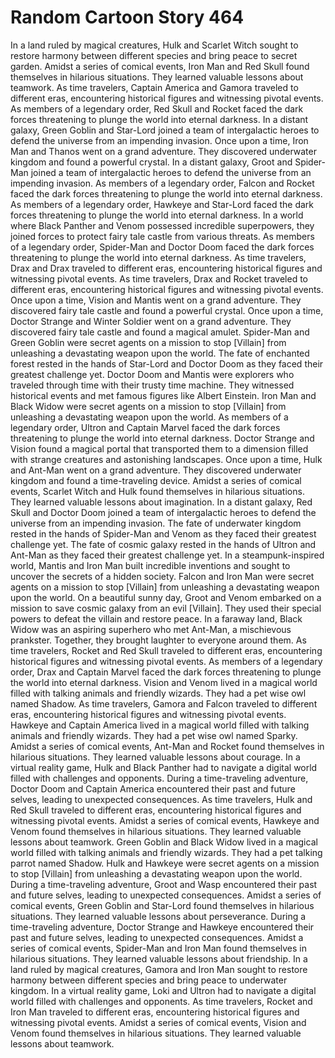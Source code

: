 # Random Cartoon Story 464

In a land ruled by magical creatures, Hulk and Scarlet Witch sought to restore harmony between different species and bring peace to secret garden.
Amidst a series of comical events, Iron Man and Red Skull found themselves in hilarious situations. They learned valuable lessons about teamwork.
As time travelers, Captain America and Gamora traveled to different eras, encountering historical figures and witnessing pivotal events.
As members of a legendary order, Red Skull and Rocket faced the dark forces threatening to plunge the world into eternal darkness.
In a distant galaxy, Green Goblin and Star-Lord joined a team of intergalactic heroes to defend the universe from an impending invasion.
Once upon a time, Iron Man and Thanos went on a grand adventure. They discovered underwater kingdom and found a powerful crystal.
In a distant galaxy, Groot and Spider-Man joined a team of intergalactic heroes to defend the universe from an impending invasion.
As members of a legendary order, Falcon and Rocket faced the dark forces threatening to plunge the world into eternal darkness.
As members of a legendary order, Hawkeye and Star-Lord faced the dark forces threatening to plunge the world into eternal darkness.
In a world where Black Panther and Venom possessed incredible superpowers, they joined forces to protect fairy tale castle from various threats.
As members of a legendary order, Spider-Man and Doctor Doom faced the dark forces threatening to plunge the world into eternal darkness.
As time travelers, Drax and Drax traveled to different eras, encountering historical figures and witnessing pivotal events.
As time travelers, Drax and Rocket traveled to different eras, encountering historical figures and witnessing pivotal events.
Once upon a time, Vision and Mantis went on a grand adventure. They discovered fairy tale castle and found a powerful crystal.
Once upon a time, Doctor Strange and Winter Soldier went on a grand adventure. They discovered fairy tale castle and found a magical amulet.
Spider-Man and Green Goblin were secret agents on a mission to stop [Villain] from unleashing a devastating weapon upon the world.
The fate of enchanted forest rested in the hands of Star-Lord and Doctor Doom as they faced their greatest challenge yet.
Doctor Doom and Mantis were explorers who traveled through time with their trusty time machine. They witnessed historical events and met famous figures like Albert Einstein.
Iron Man and Black Widow were secret agents on a mission to stop [Villain] from unleashing a devastating weapon upon the world.
As members of a legendary order, Ultron and Captain Marvel faced the dark forces threatening to plunge the world into eternal darkness.
Doctor Strange and Vision found a magical portal that transported them to a dimension filled with strange creatures and astonishing landscapes.
Once upon a time, Hulk and Ant-Man went on a grand adventure. They discovered underwater kingdom and found a time-traveling device.
Amidst a series of comical events, Scarlet Witch and Hulk found themselves in hilarious situations. They learned valuable lessons about imagination.
In a distant galaxy, Red Skull and Doctor Doom joined a team of intergalactic heroes to defend the universe from an impending invasion.
The fate of underwater kingdom rested in the hands of Spider-Man and Venom as they faced their greatest challenge yet.
The fate of cosmic galaxy rested in the hands of Ultron and Ant-Man as they faced their greatest challenge yet.
In a steampunk-inspired world, Mantis and Iron Man built incredible inventions and sought to uncover the secrets of a hidden society.
Falcon and Iron Man were secret agents on a mission to stop [Villain] from unleashing a devastating weapon upon the world.
On a beautiful sunny day, Groot and Venom embarked on a mission to save cosmic galaxy from an evil [Villain]. They used their special powers to defeat the villain and restore peace.
In a faraway land, Black Widow was an aspiring superhero who met Ant-Man, a mischievous prankster. Together, they brought laughter to everyone around them.
As time travelers, Rocket and Red Skull traveled to different eras, encountering historical figures and witnessing pivotal events.
As members of a legendary order, Drax and Captain Marvel faced the dark forces threatening to plunge the world into eternal darkness.
Vision and Venom lived in a magical world filled with talking animals and friendly wizards. They had a pet wise owl named Shadow.
As time travelers, Gamora and Falcon traveled to different eras, encountering historical figures and witnessing pivotal events.
Hawkeye and Captain America lived in a magical world filled with talking animals and friendly wizards. They had a pet wise owl named Sparky.
Amidst a series of comical events, Ant-Man and Rocket found themselves in hilarious situations. They learned valuable lessons about courage.
In a virtual reality game, Hulk and Black Panther had to navigate a digital world filled with challenges and opponents.
During a time-traveling adventure, Doctor Doom and Captain America encountered their past and future selves, leading to unexpected consequences.
As time travelers, Hulk and Red Skull traveled to different eras, encountering historical figures and witnessing pivotal events.
Amidst a series of comical events, Hawkeye and Venom found themselves in hilarious situations. They learned valuable lessons about teamwork.
Green Goblin and Black Widow lived in a magical world filled with talking animals and friendly wizards. They had a pet talking parrot named Shadow.
Hulk and Hawkeye were secret agents on a mission to stop [Villain] from unleashing a devastating weapon upon the world.
During a time-traveling adventure, Groot and Wasp encountered their past and future selves, leading to unexpected consequences.
Amidst a series of comical events, Green Goblin and Star-Lord found themselves in hilarious situations. They learned valuable lessons about perseverance.
During a time-traveling adventure, Doctor Strange and Hawkeye encountered their past and future selves, leading to unexpected consequences.
Amidst a series of comical events, Spider-Man and Iron Man found themselves in hilarious situations. They learned valuable lessons about friendship.
In a land ruled by magical creatures, Gamora and Iron Man sought to restore harmony between different species and bring peace to underwater kingdom.
In a virtual reality game, Loki and Ultron had to navigate a digital world filled with challenges and opponents.
As time travelers, Rocket and Iron Man traveled to different eras, encountering historical figures and witnessing pivotal events.
Amidst a series of comical events, Vision and Venom found themselves in hilarious situations. They learned valuable lessons about teamwork.